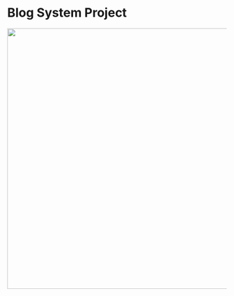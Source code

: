 # Blog System Project
<p align="center"><a href="https://app.lucidchart.com/lucidchart/invitations/accept/376fb6af-cc1f-41f6-9f81-a8a805db3553" target="_blank"><img src="https://www.customerbliss.com/wp-content/uploads/2017/06/customer-experience-blog.jpg" width="600"></a></p>
